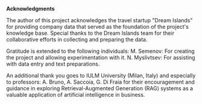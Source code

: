 **Acknowledgments**

The author of this project acknowledges the travel startup "Dream Islands" for providing company data that served as the foundation of the project's knowledge base. Special thanks to the Dream Islands team for their collaborative efforts in collecting and preparing the data.

Gratitude is extended to the following individuals:
M. Semenov: For creating the project and allowing experimentation with it.
N. Myslivtsev: For assisting with data entry and text preparations.

An additional thank you goes to IULM University (Milan, Italy) and especially to professors: A. Bruno, A. Saccoia, G. Di Fraia for their encouragement and guidance in exploring Retrieval-Augmented Generation (RAG) systems as a valuable application of artificial intelligence in business.
